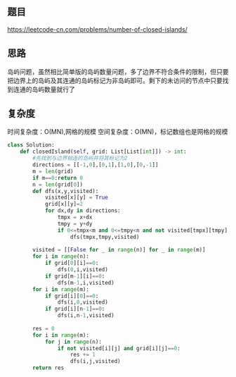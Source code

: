 ## 题目
https://leetcode-cn.com/problems/number-of-closed-islands/

## 思路
岛屿问题，虽然相比简单版的岛屿数量问题，多了边界不符合条件的限制，但只要把边界上的岛屿及其连通的岛屿标记为非岛屿即可。剩下的未访问的节点中只要找到连通的岛屿数量就行了
## 复杂度
时间复杂度：O(MN),网格的规模
空间复杂度：O(MN)，标记数组也是网格的规模
```python
class Solution:
    def closedIsland(self, grid: List[List[int]]) -> int:
        #先找到与边界相连的岛屿并将其标记为2
        directions = [[-1,0],[0,1],[1,0],[0,-1]]
        m = len(grid)
        if m==0:return 0
        n = len(grid[0])
        def dfs(x,y,visited):
            visited[x][y] = True
            grid[x][y]=2
            for dx,dy in directions:
                tmpx = x+dx
                tmpy = y+dy
                if 0<=tmpx<m and 0<=tmpy<n and not visited[tmpx][tmpy] and grid[tmpx][tmpy]==0:
                    dfs(tmpx,tmpy,visited)
        
        visited = [[False for _ in range(n)] for _ in range(m)]
        for i in range(n):
            if grid[0][i]==0:
                dfs(0,i,visited)
            if grid[m-1][i]==0:
                dfs(m-1,i,visited)
        for i in range(m):
            if grid[i][0]==0:
                dfs(i,0,visited)
            if grid[i][n-1]==0:
                dfs(i,n-1,visited)
        
        res = 0
        for i in range(m):
            for j in range(n):
                if not visited[i][j] and grid[i][j]==0:
                    res += 1
                    dfs(i,j,visited)
        return res
```
